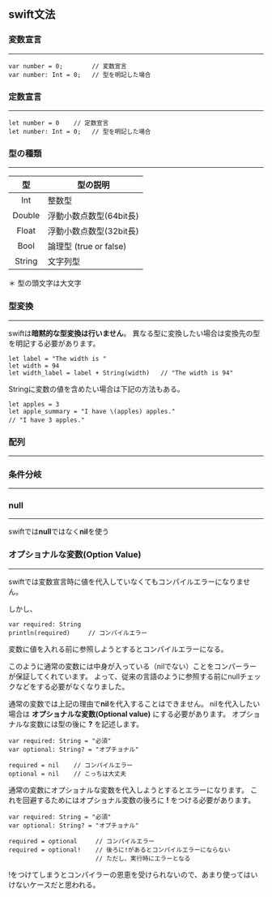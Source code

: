 ## swift文法

### 変数宣言
---
~~~
var number = 0;        // 変数宣言
var number: Int = 0;   // 型を明記した場合
~~~

### 定数宣言
---
~~~
let number = 0    // 定数宣言
let number: Int = 0;   // 型を明記した場合
~~~

### 型の種類
---
| 型 | 型の説明 |
| :-----: | -------|
| Int | 整数型 |
| Double | 浮動小数点数型(64bit長) |
| Float | 浮動小数点数型(32bit長) |
| Bool | 論理型 (true or false) |
| String | 文字列型 |
＊ 型の頭文字は大文字

### 型変換
---
swiftは**暗黙的な型変換は行いません**。
異なる型に変換したい場合は変換先の型を明記する必要があります。

~~~
let label = "The width is "
let width = 94
let width_label = label + String(width)   // "The width is 94"
~~~

Stringに変数の値を含めたい場合は下記の方法もある。

~~~
let apples = 3
let apple_summary = "I have \(apples) apples."
// "I have 3 apples."　
~~~

### 配列
---

### 条件分岐
---

### null
---
swiftでは**null**ではなく**nil**を使う

### オプショナルな変数(Option Value)
---
swiftでは変数宣言時に値を代入していなくてもコンパイルエラーになりません。

しかし、
~~~
var required: String
println(required)     // コンパイルエラー
~~~
変数に値を入れる前に参照しようとするとコンパイルエラーになる。

このように通常の変数には中身が入っている（nilでない）ことをコンパーラーが保証してくれています。
よって、従来の言語のように参照する前にnullチェックなどをする必要がなくなりました。

通常の変数では上記の理由で**nil**を代入することはできません。
nilを代入したい場合は **オプショナルな変数(Optional value)** にする必要があります。
オプショナルな変数には型の後に **?** を記述します。
~~~
var required: String = "必須"
var optional: String? = "オプチョナル"

required = nil    // コンパイルエラー
optional = nil    // こっちは大丈夫
~~~

通常の変数にオプショナルな変数を代入しようとするとエラーになります。
これを回避するためにはオプショナル変数の後ろに **!** をつける必要があります。
~~~
var required: String = "必須"
var optional: String? = "オプチョナル"

required = optional     // コンパイルエラー
required = optional!    // 後ろに!があるとコンパイルエラーにならない
                        // ただし、実行時にエラーとなる
~~~
!をつけてしまうとコンパイラーの恩恵を受けられないので、あまり使ってはいけないケースだと思われる。
